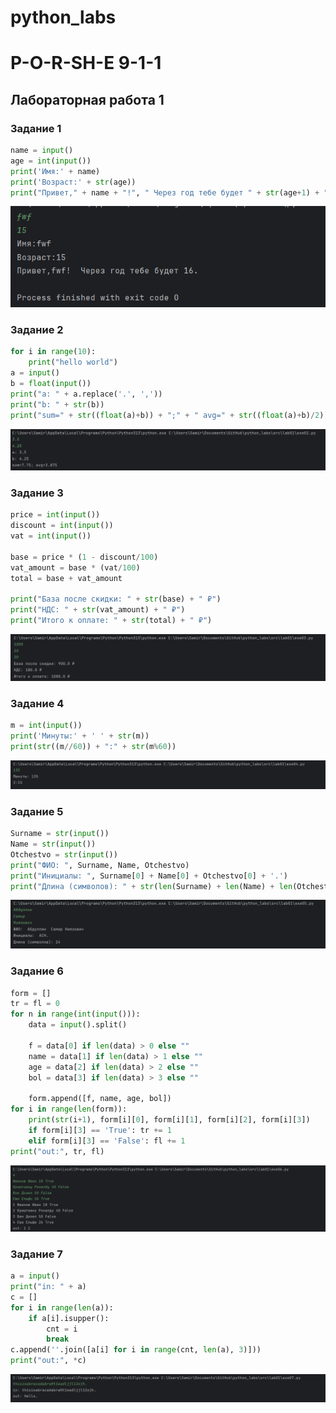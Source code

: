 # python_labs
# P-O-R-SH-E  9-1-1

## Лабораторная работа 1

### Задание 1
```python
name = input()
age = int(input())
print('Имя:' + name)
print('Возраст:' + str(age))
print("Привет," + name + "!", " Через год тебе будет " + str(age+1) + ".")
```
![Картинка 1](./images/lab01/01.png)

### Задание 2
```python
for i in range(10):
    print("hello world")
a = input()
b = float(input())
print("a: " + a.replace('.', ','))
print("b: " + str(b))
print("sum=" + str((float(a)+b)) + ";" + " avg=" + str((float(a)+b)/2))
```
![Картинка 2](./images/lab01/02.png)

### Задание 3
```python
price = int(input())
discount = int(input())
vat = int(input())

base = price * (1 - discount/100)
vat_amount = base * (vat/100)
total = base + vat_amount

print("База после скидки: " + str(base) + " ₽")
print("НДС: " + str(vat_amount) + " ₽")
print("Итого к оплате: " + str(total) + " ₽")
```
![Картинка 3](./images/lab01/03.png)

### Задание 4
```python
m = int(input())
print('Минуты:' + ' ' + str(m))
print(str((m//60)) + ":" + str(m%60))
```
![Картинка 4](./images/lab01/04.png)

### Задание 5
```python
Surname = str(input())
Name = str(input())
Otchestvo = str(input())
print("ФИО: ", Surname, Name, Otchestvo)
print("Инициалы: ", Surname[0] + Name[0] + Otchestvo[0] + '.')
print("Длина (символов): " + str(len(Surname) + len(Name) + len(Otchestvo) + 2))
```
![Картинка 5](./images/lab01/05.png)

### Задание 6
```python
form = []
tr = fl = 0
for n in range(int(input())):
    data = input().split()

    f = data[0] if len(data) > 0 else ""
    name = data[1] if len(data) > 1 else ""
    age = data[2] if len(data) > 2 else ""
    bol = data[3] if len(data) > 3 else ""

    form.append([f, name, age, bol])
for i in range(len(form)):
    print(str(i+1), form[i][0], form[i][1], form[i][2], form[i][3])
    if form[i][3] == 'True': tr += 1
    elif form[i][3] == 'False': fl += 1
print("out:", tr, fl)
```
![Картинка 6](./images/lab01/06.png)

### Задание 7
```python
a = input()
print("in: " + a)
c = []
for i in range(len(a)):
    if a[i].isupper():
        cnt = i
        break
c.append(''.join([a[i] for i in range(cnt, len(a), 3)]))
print("out:", *c)
```
![Картинка 7](./images/lab01/07.png)
